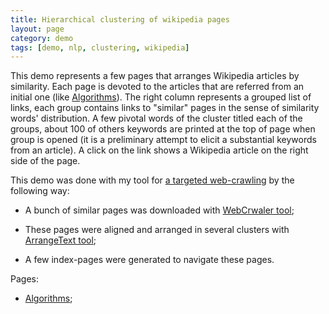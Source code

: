```yaml
---
title: Hierarchical clustering of wikipedia pages
layout: page
category: demo
tags: [demo, nlp, clustering, wikipedia] 
---
```

This demo represents a few pages that arranges Wikipedia articles by similarity. Each page is devoted to the articles that are referred from an initial one (like [Algorithms](/demo/treeapproximator/algorithm.html)). The right column represents a grouped list of links, each group contains links to "similar" pages in the sense of similarity words' distribution.  A few pivotal words of the cluster titled each of the groups, about 100 of others keywords are printed at the top of page when group is opened (it is a  preliminary attempt to elicit a substantial keywords from an article).  A click on the link shows a Wikipedia article on the right side of the page.

This demo was done with my tool for [a targeted web-crawling](https://github.com/electricmind/webcrawler) by the following way:

 - A bunch of similar pages was downloaded with [WebCrwaler tool](https://github.com/electricmind/webcrawler/tree/master/src/ru/wordmetrix/webcrawler);

 - These pages were aligned and arranged in several clusters with [ArrangeText tool](https://github.com/electricmind/webcrawler/tree/master/src/ru/wordmetrix/treeapproximator);

 - A few index-pages were generated to navigate these pages.

Pages:

 -  [Algorithms](/demo/treeapproximator/algorithm.html);
 

